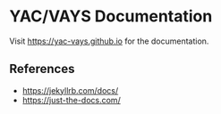 # YAC/VAYS Documentation

Visit https://yac-vays.github.io for the documentation.

## References

- https://jekyllrb.com/docs/
- https://just-the-docs.com/
